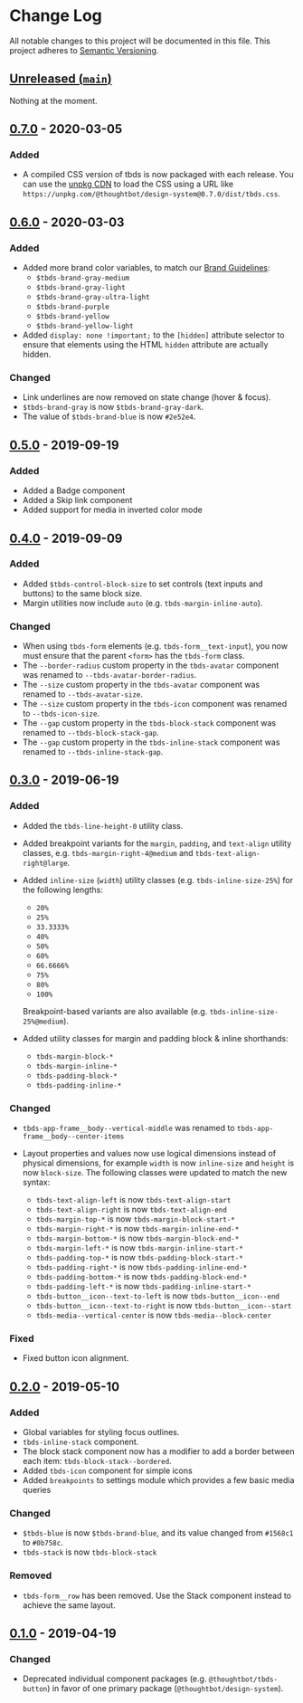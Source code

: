 # Change Log

All notable changes to this project will be documented in this file. This
project adheres to [Semantic Versioning](http://semver.org).

## [Unreleased (`main`)][unreleased]

Nothing at the moment.

[unreleased]: https://github.com/thoughtbot/design-system/compare/v0.7.0...HEAD

## [0.7.0] - 2020-03-05

### Added

- A compiled CSS version of tbds is now packaged with each release. You can use
  the [unpkg CDN][unpkg] to load the CSS using a URL like
  `https://unpkg.com/@thoughtbot/design-system@0.7.0/dist/tbds.css`.

[0.7.0]: https://github.com/thoughtbot/design-system/compare/v0.6.0...v0.7.0
[unpkg]: https://unpkg.com/

## [0.6.0] - 2020-03-03

### Added

- Added more brand color variables, to match our
  [Brand Guidelines][brand-guidelines]:
    - `$tbds-brand-gray-medium`
    - `$tbds-brand-gray-light`
    - `$tbds-brand-gray-ultra-light`
    - `$tbds-brand-purple`
    - `$tbds-brand-yellow`
    - `$tbds-brand-yellow-light`
- Added `display: none !important;` to the `[hidden]` attribute selector
  to ensure that elements using the HTML `hidden` attribute are
  actually hidden.

### Changed

- Link underlines are now removed on state change (hover & focus).
- `$tbds-brand-gray` is now `$tbds-brand-gray-dark`.
- The value of `$tbds-brand-blue` is now `#2e52e4`.

[0.6.0]: https://github.com/thoughtbot/design-system/compare/v0.5.0...v0.6.0
[brand-guidelines]: https://thoughtbot.com/playbook/our-company/brand/colors

## [0.5.0] - 2019-09-19

### Added

- Added a Badge component
- Added a Skip link component
- Added support for media in inverted color mode

[0.5.0]: https://github.com/thoughtbot/design-system/compare/v0.4.0...v0.5.0

## [0.4.0] - 2019-09-09

### Added

- Added `$tbds-control-block-size` to set controls (text inputs and buttons) to
  the same block size.
- Margin utilities now include `auto` (e.g. `tbds-margin-inline-auto`).

### Changed

- When using `tbds-form` elements (e.g. `tbds-form__text-input`), you now must
  ensure that the parent `<form>` has the `tbds-form` class.
- The `--border-radius` custom property in the `tbds-avatar` component was
  renamed to `--tbds-avatar-border-radius`.
- The `--size` custom property in the `tbds-avatar` component was
  renamed to `--tbds-avatar-size`.
- The `--size` custom property in the `tbds-icon` component was
  renamed to `--tbds-icon-size`.
- The `--gap` custom property in the `tbds-block-stack` component was
  renamed to `--tbds-block-stack-gap`.
- The `--gap` custom property in the `tbds-inline-stack` component was
  renamed to `--tbds-inline-stack-gap`.

[0.4.0]: https://github.com/thoughtbot/design-system/compare/v0.3.0...v0.4.0

## [0.3.0] - 2019-06-19

### Added

- Added the `tbds-line-height-0` utility class.
- Added breakpoint variants for the `margin`, `padding`, and `text-align`
  utility classes, e.g. `tbds-margin-right-4@medium`
  and `tbds-text-align-right@large`.
- Added `inline-size` (`width`) utility classes (e.g. `tbds-inline-size-25%`)
  for the following lengths:

    - `20%`
    - `25%`
    - `33.3333%`
    - `40%`
    - `50%`
    - `60%`
    - `66.6666%`
    - `75%`
    - `80%`
    - `100%`

    Breakpoint-based variants are also available
    (e.g. `tbds-inline-size-25%@medium`).

- Added utility classes for margin and padding block & inline shorthands:

    - `tbds-margin-block-*`
    - `tbds-margin-inline-*`
    - `tbds-padding-block-*`
    - `tbds-padding-inline-*`

### Changed

- `tbds-app-frame__body--vertical-middle` was renamed to
  `tbds-app-frame__body--center-items`
- Layout properties and values now use logical dimensions instead of physical
  dimensions, for example `width` is now `inline-size` and `height` is now
  `block-size`. The following classes were updated to match the new syntax:

    - `tbds-text-align-left` is now `tbds-text-align-start`
    - `tbds-text-align-right` is now `tbds-text-align-end`
    - `tbds-margin-top-*` is now `tbds-margin-block-start-*`
    - `tbds-margin-right-*` is now `tbds-margin-inline-end-*`
    - `tbds-margin-bottom-*` is now `tbds-margin-block-end-*`
    - `tbds-margin-left-*` is now `tbds-margin-inline-start-*`
    - `tbds-padding-top-*` is now `tbds-padding-block-start-*`
    - `tbds-padding-right-*` is now `tbds-padding-inline-end-*`
    - `tbds-padding-bottom-*` is now `tbds-padding-block-end-*`
    - `tbds-padding-left-*` is now `tbds-padding-inline-start-*`
    - `tbds-button__icon--text-to-left` is now `tbds-button__icon--end`
    - `tbds-button__icon--text-to-right` is now `tbds-button__icon--start`
    - `tbds-media--vertical-center` is now `tbds-media--block-center`

### Fixed

- Fixed button icon alignment.

[0.3.0]: https://github.com/thoughtbot/design-system/compare/v0.2.0...v0.3.0

## [0.2.0] - 2019-05-10

### Added

- Global variables for styling focus outlines.
- `tbds-inline-stack` component.
- The block stack component now has a modifier to add a border between each
  item: `tbds-block-stack--bordered`.
- Added `tbds-icon` component for simple icons
- Added `breakpoints` to settings module which provides a few basic media
  queries

### Changed

- `$tbds-blue` is now `$tbds-brand-blue`, and its value changed from `#1568c1`
  to `#0b758c`.
- `tbds-stack` is now `tbds-block-stack`

### Removed

- `tbds-form__row` has been removed. Use the Stack component instead to achieve
  the same layout.

[0.2.0]: https://github.com/thoughtbot/design-system/compare/v0.1.0...v0.2.0

## [0.1.0] - 2019-04-19

### Changed

- Deprecated individual component packages (e.g. `@thoughtbot/tbds-button`)
  in favor of one primary package (`@thoughtbot/design-system`).

[0.1.0]: https://github.com/thoughtbot/design-system/releases/tag/v0.1.0
